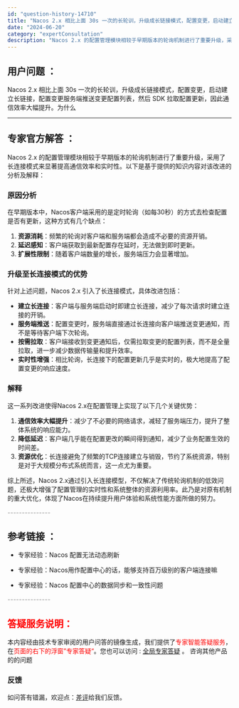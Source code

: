 ```yaml
---
id: "question-history-14710"
title: "Nacos 2.x 相比上面 30s 一次的长轮训，升级成长链接模式，配置变更，启动建立长链接，配置变更服"
date: "2024-06-20"
category: "expertConsultation"
description: "Nacos 2.x 的配置管理模块相较于早期版本的轮询机制进行了重要升级，采用了长连接模式来显著提高通信效率和实时性。以下是基于提供的知识内容对该改进的分析及解释：### 原因分析在早期版本中，Nacos客户端采用的是定时轮询（如每30秒）的方式去检查配置是否有更新，这种方式有几个缺点：1. **资"
---
```


## 用户问题 ： 
 Nacos 2.x 相比上面 30s 一次的长轮训，升级成长链接模式，配置变更，启动建立长链接，配置变更服务端推送变更配置列表，然后 SDK 拉取配置更新，因此通信效率大幅提升。为什么  

---------------
## 专家官方解答 ：

Nacos 2.x 的配置管理模块相较于早期版本的轮询机制进行了重要升级，采用了长连接模式来显著提高通信效率和实时性。以下是基于提供的知识内容对该改进的分析及解释：

### 原因分析
在早期版本中，Nacos客户端采用的是定时轮询（如每30秒）的方式去检查配置是否有更新，这种方式有几个缺点：
1. **资源消耗**：频繁的轮询对客户端和服务端都会造成不必要的资源开销。
2. **延迟感知**：客户端获取到最新配置存在延时，无法做到即时更新。
3. **扩展性限制**：随着客户端数量的增长，服务端压力会显著增加。

### 升级至长连接模式的优势
针对上述问题，Nacos 2.x 引入了长连接模式，具体改进包括：
- **建立长连接**：客户端与服务端启动时即建立长连接，减少了每次请求时建立连接的开销。
- **服务端推送**：配置变更时，服务端直接通过长连接向客户端推送变更通知，而不是等待客户端下次轮询。
- **按需拉取**：客户端接收到变更通知后，仅需拉取变更的配置列表，而不是全量拉取，进一步减少数据传输量和提升效率。
- **实时性增强**：相比轮询，长连接下的配置更新几乎是实时的，极大地提高了配置变更的响应速度。

### 解释
这一系列改进使得Nacos 2.x在配置管理上实现了以下几个关键优势：
1. **通信效率大幅提升**：减少了不必要的网络请求，减轻了服务端压力，提升了整体系统的响应能力。
2. **降低延迟**：客户端几乎能在配置更改的瞬间得到通知，减少了业务配置生效的时间差。
3. **资源优化**：长连接避免了频繁的TCP连接建立与销毁，节约了系统资源，特别是对于大规模分布式系统而言，这一点尤为重要。

综上所述，Nacos 2.x通过引入长连接模型，不仅解决了传统轮询机制的低效问题，还极大增强了配置管理的实时性和系统整体的资源利用率。此乃是对原有机制的重大优化，体现了Nacos在持续提升用户体验和系统性能方面所做的努力。


<font color="#949494">---------------</font> 


## 参考链接 ：

* 专家经验：Nacos 配置无法动态刷新 
 
 * 专家经验：Nacos用作配置中心的话，能够支持百万级别的客户端连接嘛 
 
 * 专家经验：Nacos 配置中心的数据同步和一致性问题 


 <font color="#949494">---------------</font> 
 


## <font color="#FF0000">答疑服务说明：</font> 

本内容经由技术专家审阅的用户问答的镜像生成，我们提供了<font color="#FF0000">专家智能答疑服务</font>，在<font color="#FF0000">页面的右下的浮窗”专家答疑“</font>。您也可以访问 : [全局专家答疑](https://answer.opensource.alibaba.com/docs/intro) 。 咨询其他产品的的问题

### 反馈
如问答有错漏，欢迎点：[差评](https://ai.nacos.io/user/feedbackByEnhancerGradePOJOID?enhancerGradePOJOId=15755)给我们反馈。
